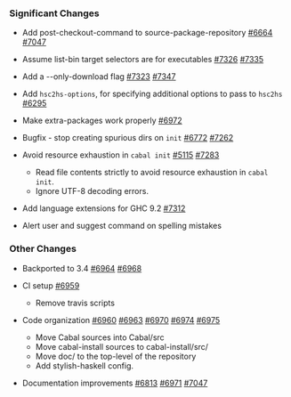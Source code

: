 ### Significant Changes

- Add post-checkout-command to source-package-repository [#6664](https://github.com/haskell/cabal/issues/6664) [#7047](https://github.com/haskell/cabal/pull/7047)
- Assume list-bin target selectors are for executables [#7326](https://github.com/haskell/cabal/issues/7326) [#7335](https://github.com/haskell/cabal/pull/7335)
- Add a --only-download flag [#7323](https://github.com/haskell/cabal/issues/7323) [#7347](https://github.com/haskell/cabal/pull/7347)
- Add `hsc2hs-options`, for specifying additional options to pass to `hsc2hs` [#6295](https://github.com/haskell/cabal/pull/6295)
- Make extra-packages work properly [#6972](https://github.com/haskell/cabal/pull/6972)
- Bugfix - stop creating spurious dirs on `init` [#6772](https://github.com/haskell/cabal/issues/6772) [#7262](https://github.com/haskell/cabal/pull/7262)
- Avoid resource exhaustion in `cabal init` [#5115](https://github.com/haskell/cabal/issues/5115) [#7283](https://github.com/haskell/cabal/pull/7283)

  - Read file contents strictly to avoid resource exhaustion in `cabal init`.
  - Ignore UTF-8 decoding errors.

- Add language extensions for GHC 9.2 [#7312](https://github.com/haskell/cabal/issues/7312)
- Alert user and suggest command on spelling mistakes

### Other Changes

- Backported to 3.4 [#6964](https://github.com/haskell/cabal/pull/6964) [#6968](https://github.com/haskell/cabal/pull/6968)
- CI setup [#6959](https://github.com/haskell/cabal/pull/6959)

  - Remove travis scripts

- Code organization [#6960](https://github.com/haskell/cabal/pull/6960) [#6963](https://github.com/haskell/cabal/pull/6963) [#6970](https://github.com/haskell/cabal/pull/6970) [#6974](https://github.com/haskell/cabal/pull/6974) [#6975](https://github.com/haskell/cabal/pull/6975)

  - Move Cabal sources into Cabal/src
  - Move cabal-install sources to cabal-install/src/
  - Move doc/ to the top-level of the repository
  - Add stylish-haskell config.

- Documentation improvements [#6813](https://github.com/haskell/cabal/issues/6813) [#6971](https://github.com/haskell/cabal/pull/6971) [#7047](https://github.com/haskell/cabal/pull/7047)
